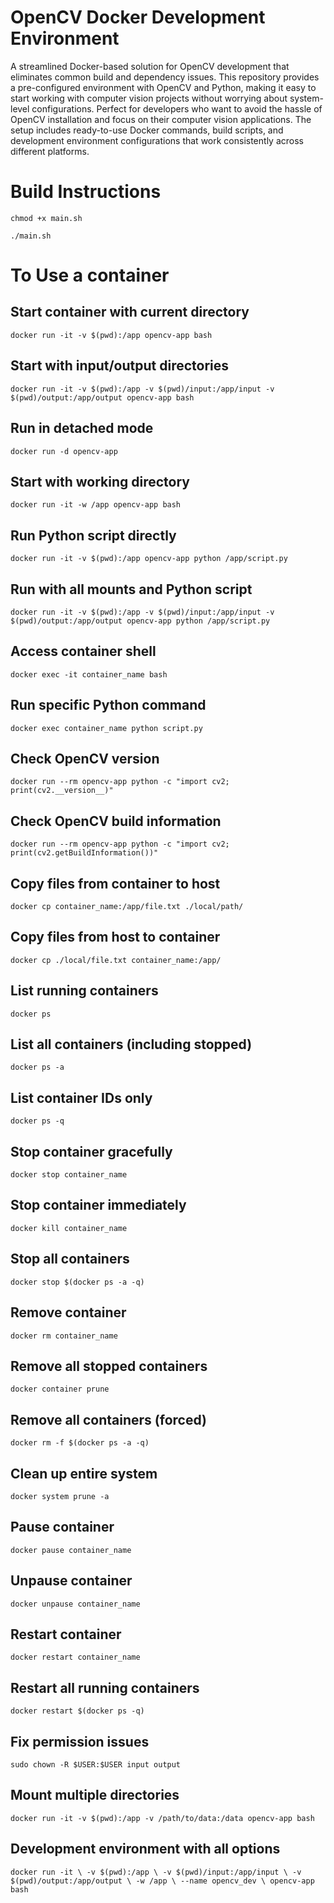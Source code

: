# OpenCV Docker Development Environment
A streamlined Docker-based solution for OpenCV development that eliminates common build and dependency issues. This repository provides a pre-configured environment with OpenCV and Python, making it easy to start working with computer vision projects without worrying about system-level configurations. Perfect for developers who want to avoid the hassle of OpenCV installation and focus on their computer vision applications.
The setup includes ready-to-use Docker commands, build scripts, and development environment configurations that work consistently across different platforms.

# Build Instructions
`chmod +x main.sh`

`./main.sh`


# To Use a container
## Start container with current directory
`docker run -it -v $(pwd):/app opencv-app bash`

## Start with input/output directories
`docker run -it -v $(pwd):/app -v $(pwd)/input:/app/input -v $(pwd)/output:/app/output opencv-app bash`

## Run in detached mode
`docker run -d opencv-app`

## Start with working directory
`docker run -it -w /app opencv-app bash`

## Run Python script directly
`docker run -it -v $(pwd):/app opencv-app python /app/script.py`

## Run with all mounts and Python script
`docker run -it -v $(pwd):/app -v $(pwd)/input:/app/input -v $(pwd)/output:/app/output opencv-app python /app/script.py`

## Access container shell
`docker exec -it container_name bash`

## Run specific Python command
`docker exec container_name python script.py`

## Check OpenCV version
`docker run --rm opencv-app python -c "import cv2; print(cv2.__version__)"`

## Check OpenCV build information
`docker run --rm opencv-app python -c "import cv2; print(cv2.getBuildInformation())"`

## Copy files from container to host
`docker cp container_name:/app/file.txt ./local/path/`

## Copy files from host to container
`docker cp ./local/file.txt container_name:/app/`

## List running containers
`docker ps`

## List all containers (including stopped)
`docker ps -a`

## List container IDs only
`docker ps -q`

## Stop container gracefully
`docker stop container_name`

## Stop container immediately
`docker kill container_name`

## Stop all containers
`docker stop $(docker ps -a -q)`

## Remove container
`docker rm container_name`

## Remove all stopped containers
`docker container prune`

## Remove all containers (forced)
`docker rm -f $(docker ps -a -q)`

## Clean up entire system
`docker system prune -a`

## Pause container
`docker pause container_name`

## Unpause container
`docker unpause container_name`

## Restart container
`docker restart container_name`

## Restart all running containers
`docker restart $(docker ps -q)`

## Fix permission issues
`sudo chown -R $USER:$USER input output`

## Mount multiple directories
`docker run -it -v $(pwd):/app -v /path/to/data:/data opencv-app bash`

## Development environment with all options
`docker run -it \
    -v $(pwd):/app \
    -v $(pwd)/input:/app/input \
    -v $(pwd)/output:/app/output \
    -w /app \
    --name opencv_dev \
    opencv-app bash`

